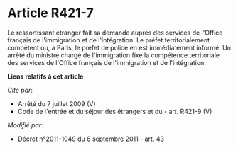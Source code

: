 # Article R421-7

Le ressortissant étranger fait sa demande auprès des services de l'Office français de l'immigration et de l'intégration. Le
préfet territorialement compétent ou, à Paris, le préfet de police en est immédiatement informé. Un arrêté du ministre chargé
de l'immigration fixe la compétence territoriale des services de l'Office français de l'immigration et de l'intégration.

**Liens relatifs à cet article**

_Cité par_:

  - Arrêté du 7 juillet 2009 (V)
  - Code de l'entrée et du séjour des étrangers et du  - art. R421-9 (V)

_Modifié par_:

  - Décret n°2011-1049 du 6 septembre 2011 - art. 43
